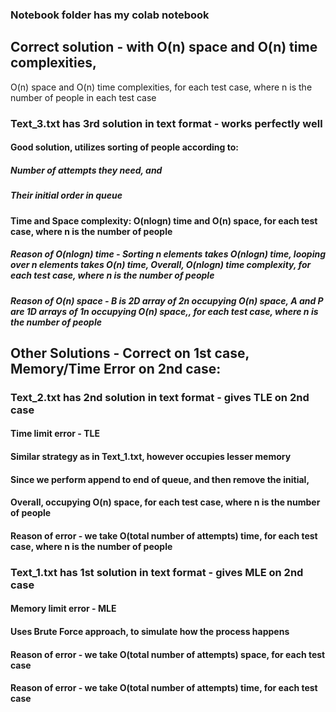 ### Notebook folder has my colab notebook

## Correct solution - with O(n) space and O(n) time complexities, 

O(n) space and O(n) time complexities, for each test case, where n is the number of people in each test case

### Text_3.txt has 3rd solution in text format - works perfectly well
#### Good solution, utilizes sorting of people according to:
##### Number of attempts they need, and
##### Their initial order in queue
#### Time and Space complexity: O(nlogn) time and O(n) space, for each test case, where n is the number of people
##### Reason of O(nlogn) time - Sorting n elements takes O(nlogn) time, looping over n elements takes O(n) time, Overall, O(nlogn) time complexity, for each test case, where n is the number of people
##### Reason of O(n) space - B is 2D array of 2*n occupying O(n) space, A and P are 1D arrays of 1*n occupying O(n) space,, for each test case, where n is the number of people

## Other Solutions - Correct on 1st case, Memory/Time Error on 2nd case:

### Text_2.txt has 2nd solution in text format - gives TLE on 2nd case
#### Time limit error - TLE
#### Similar strategy as in Text_1.txt, however occupies lesser memory
#### Since we perform append to end of queue, and then remove the initial,
#### Overall, occupying O(n) space, for each test case, where n is the number of people
#### Reason of error - we take O(total number of attempts) time, for each test case, where n is the number of people

### Text_1.txt has 1st solution in text format - gives MLE on 2nd case
#### Memory limit error - MLE
#### Uses Brute Force approach, to simulate how the process happens
#### Reason of error - we take O(total number of attempts) space, for each test case
#### Reason of error - we take O(total number of attempts) time, for each test case
